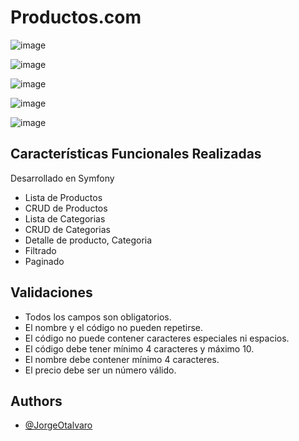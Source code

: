 # Productos.com

![image](https://user-images.githubusercontent.com/16736512/162637845-40a40d84-116e-4277-88f0-80286d2ca1de.png)

![image](https://user-images.githubusercontent.com/16736512/162637863-48a6b98e-8c35-4095-9df6-472d8e949c14.png)

![image](https://user-images.githubusercontent.com/16736512/162637884-4d37f058-94dc-44c6-951a-af69897ed354.png)

![image](https://user-images.githubusercontent.com/16736512/162637899-2d15318c-ec85-4ba5-8490-e40ee31545f7.png)

![image](https://user-images.githubusercontent.com/16736512/162637871-82669b25-c6d5-4027-962f-dae7eb8b01d3.png)

## Características Funcionales Realizadas

Desarrollado en Symfony

- Lista de Productos
- CRUD de Productos
- Lista de Categorias
- CRUD de Categorias
- Detalle de producto, Categoria
- Filtrado
- Paginado

## Validaciones

-  Todos los campos son obligatorios.
-  El nombre y el código no pueden repetirse.
-  El código no puede contener caracteres especiales ni espacios.
-  El código debe tener mínimo 4 caracteres y máximo 10.
-  El nombre debe contener mínimo 4 caracteres.
-  El precio debe ser un número válido.

## Authors

- [@JorgeOtalvaro](https://www.github.com/Jorge-Otalvaro)